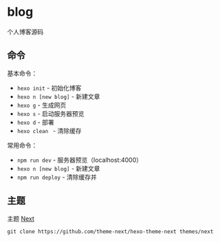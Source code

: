 # blog
个人博客源码

## 命令

基本命令：
- `hexo init` - 初始化博客
- `hexo n [new blog]` - 新建文章
- `hexo g` - 生成网页
- `hexo s` - 启动服务器预览
- `hexo d` - 部署
- `hexo clean ` - 清除缓存

常用命令：

- `npm run dev` - 服务器预览（localhost:4000）
- `hexo n [new blog]` - 新建文章
- `npm run deploy` - 清除缓存并

## 主题

主题 [Next](https://github.com/theme-next/hexo-theme-next)

```
git clone https://github.com/theme-next/hexo-theme-next themes/next
```
